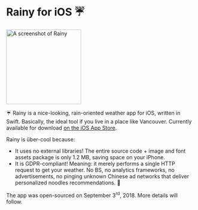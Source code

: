 # Rainy for iOS ☔️
<img src="http://rainyapp.com/img/rainy-screenshot2.png" alt="A screenshot of Rainy" height="200" />

☔️ Rainy is a nice-looking, rain-oriented weather app for iOS, written in Swift. Basically, the ideal tool if you live in a place like Vancouver. Currently available for download [on the iOS App Store](https://itunes.apple.com/fm/app/rainy-rain-forecasts/id1312152536).

Rainy is über-cool because:

- It uses no external libraries! The entire source code + image and font assets package is only 1.2 MB, saving space on your iPhone.
- It is GDPR-compliant! Meaning: it merely performs a single HTTP request to get your weather. No BS, no analytics frameworks, no advertisements, no pinging unknown Chinese ad networks that deliver personalized noodles recommendations. 🍜

The app was open-sourced on September 3<sup>rd</sup>, 2018. More details will follow.
